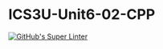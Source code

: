 # ICS3U-Unit6-02-CPP

[![GitHub's Super Linter](https://github.com/<trent-hodgins-01/ICS3U-Unit6-02-CPP/workflows/GitHub's%20Super%20Linter/badge.svg)](https://github.com/trent-hodgins-01/ICS3U-Unit6-02-CPP/actions)
